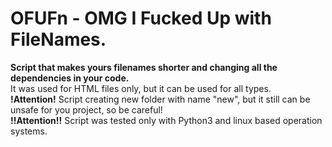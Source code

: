 # OFUFn - OMG I Fucked Up with FileNames.
<div>
</div>
<div>
<b>Script that makes yours filenames shorter and сhanging all the dependencies in your code. </b>
</div>
<div>
It was used for HTML files only, but it can be used for all types.
</div>
<div>
<b>!Attention!</b> Script creating new folder with name "new", but it still can be unsafe for you project, so be careful! 
</div>
<div>
<b>!!Attention!!</b> Script was tested only with Python3 and linux based operation systems. 
</div>
